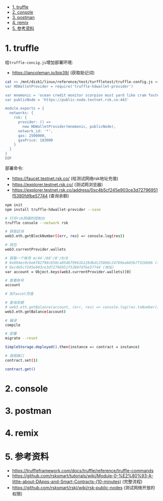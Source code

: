 <!-- TOC -->

- [1. truffle](#1-truffle)
- [2. console](#2-console)
- [3. postman](#3-postman)
- [4. remix](#4-remix)
- [5. 参考资料](#5-参考资料)

<!-- /TOC -->


<a id="markdown-1-truffle" name="1-truffle"></a>
# 1. truffle

给`truffle-concig.js`增加部署环境:

* https://iancoleman.io/bip39/ (获取助记词)

```bash
cat >> /mnt/disk1/linux/reference/test/turffletest/truffle-config.js << EOF
var HDWalletProvider = require('truffle-hdwallet-provider')

var mnemonic = 'ocean credit monitor scorpion must yard like cram foster blade system devote'
var publicNode = 'https://public-node.testnet.rsk.co:443'

module.exports = {
  networks: {
    rsk: {
      provider: () =>
        new HDWalletProvider(mnemonic, publicNode),
      network_id: '*',
      gas: 2500000,
      gasPrice: 183000
    }
  }
}
EOF
```

部署命令:

* https://faucet.testnet.rsk.co/ (给测试网络rsk地址充值)
* https://explorer.testnet.rsk.co/ (测试网浏览器)
* https://explorer.testnet.rsk.co/address/0xc4b5cf245e903ce3d72796951f5380fdfbe57744 (查询余额)

```bash
npm init
npm install truffle-hdwallet-provider --save

# 打开rsk网络的控制台
truffle console --network rsk

# 获取区块
web3.eth.getBlockNumber((err, res) => console.log(res))

# 钱包
web3.currentProvider.wallets

# 获取一个账号 m/44'/60'/0'/0/0
# 0x694ec0cbe8f82798c650ca8546f9961b128dbdc25860c24769eab85b7f326b06 (私钥)
# 0xc4b5cf245e903ce3d72796951f5380fdfbe57744 (地址)
var account = Object.keys(web3.currentProvider.wallets)[0]

# 查看帐号
account

# 到faucet充值

# 查询余额
# web3.eth.getBalance(account, (err, res) => console.log(res.toNumber()))
web3.eth.getBalance(account)

# 编译
compile

# 部署
migrate --reset

SimpleStorage.deployed().then(instance => contract = instance)

# 调用接口
contract.set(1)

contract.get()
```

<a id="markdown-2-console" name="2-console"></a>
# 2. console

<a id="markdown-3-postman" name="3-postman"></a>
# 3. postman

<a id="markdown-4-remix" name="4-remix"></a>
# 4. remix

<a id="markdown-5-参考资料" name="5-参考资料"></a>
# 5. 参考资料

* https://truffleframework.com/docs/truffle/reference/truffle-commands
* https://github.com/rsksmart/tutorials/wiki/Module-0-%E2%80%93-A-little-about-DApps-and-Smart-Contracts-(10-minutes) (完整流程) 
* https://github.com/rsksmart/rskj/wiki/rsk-public-nodes (测试网络开放的权限)
